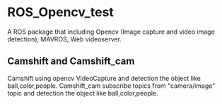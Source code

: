 # ROS_Opencv_test
A ROS package that including Opencv (Image capture and video image detection), MAVROS, Web videoserver.


## Camshift and Camshift_cam
Camshift using opencv VideoCapture and detection the object like ball,color,people.
Camshift_cam subscribe topics from "camera/image" topic and detection the object like ball,color,people.
